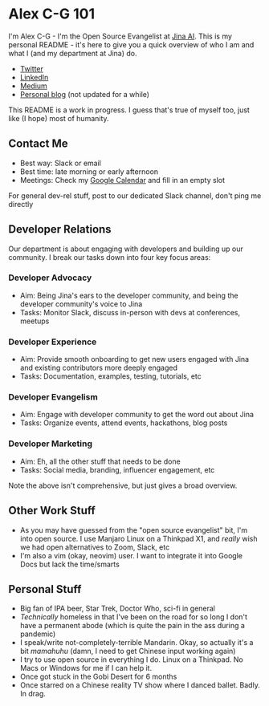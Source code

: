 # Alex C-G 101

I'm Alex C-G - I'm the Open Source Evangelist at [Jina AI](http://www.jina.ai). This is my personal README - it's here to give you a quick overview of who I am and what I (and my department at Jina) do.

* [Twitter](http://www.twitter.com/alexcg)
* [LinkedIn](https://www.linkedin.com/in/alexcg/)
* [Medium](https://medium.com/@alexcg1)
* [Personal blog](http://alexcg1.github.io) (not updated for a while)

This README is a work in progress. I guess that's true of myself too, just like (I hope) most of humanity.

## Contact Me

- Best way: Slack or email
- Best time: late morning or early afternoon
- Meetings: Check my [Google Calendar]() and fill in an empty slot

For general dev-rel stuff, post to our dedicated Slack channel, don't ping me directly

## Developer Relations

Our department is about engaging with developers and building up our community. I break our tasks down into four key focus areas:

### Developer Advocacy

- Aim: Being Jina's ears to the developer community, and being the developer community's voice to Jina
- Tasks: Monitor Slack, discuss in-person with devs at conferences, meetups

### Developer Experience

- Aim: Provide smooth onboarding to get new users engaged with Jina and existing contributors more deeply engaged
- Tasks: Documentation, examples, testing, tutorials, etc

### Developer Evangelism

- Aim: Engage with developer community to get the word out about Jina
- Tasks: Organize events, attend events, hackathons, blog posts

### Developer Marketing

- Aim: Eh, all the other stuff that needs to be done
- Tasks: Social media, branding, influencer engagement, etc

Note the above isn't comprehensive, but just gives a broad overview.

## Other Work Stuff

- As you may have guessed from the "open source evangelist" bit, I'm into open source. I use Manjaro Linux on a Thinkpad X1, and *really* wish we had open alternatives to Zoom, Slack, etc
- I'm also a vim (okay, neovim) user. I want to integrate it into Google Docs but lack the time/smarts

## Personal Stuff

- Big fan of IPA beer, Star Trek, Doctor Who, sci-fi in general
- *Technically* homeless in that I've been on the road for so long I don't have a permanent abode (which is quite the pain in the ass during a pandemic)
- I speak/write not-completely-terrible Mandarin. Okay, so actually it's a bit *mamahuhu* (damn, I need to get Chinese input working again)
- I try to use open source in everything I do. Linux on a Thinkpad. No Macs or Windows for me if I can help it.
- Once got stuck in the Gobi Desert for 6 months
- Once starred on a Chinese reality TV show where I danced ballet. Badly. In drag.
